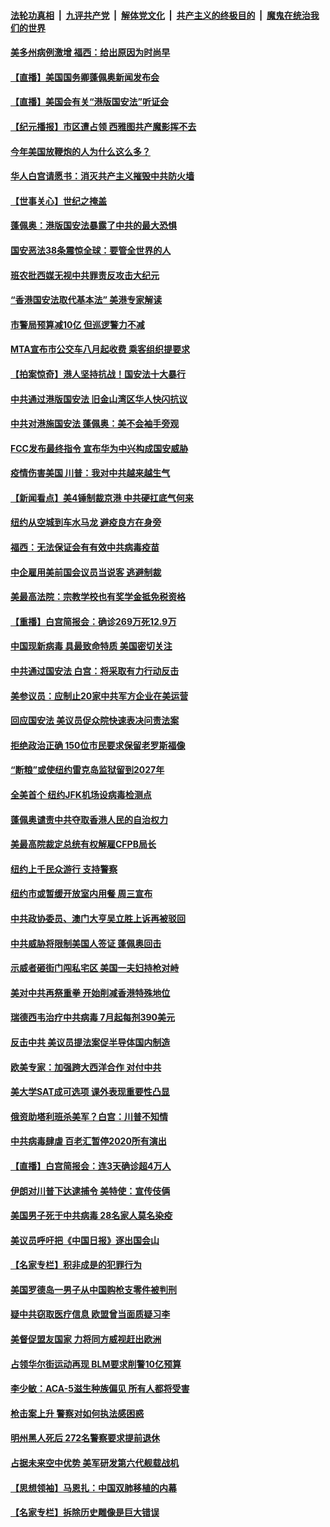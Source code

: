 

####  [法轮功真相](../../../../basic/blob/master/README.md?t=07012301) &nbsp;|&nbsp; [九评共产党](../../../../9ping.md/blob/master/README.md?t=07012301) &nbsp;|&nbsp; [解体党文化](../../../../jtdwh.md/blob/master/README.md?t=07012301)  &nbsp;|&nbsp; [共产主义的终极目的](../../../../gczydzjmd.md/blob/master/README.md?t=07012301) &nbsp;|&nbsp; [魔鬼在统治我们的世界](../../../../mgztzwmdsj.md/blob/master/README.md?t=07012301) 

#### [美多州病例激增 福西：给出原因为时尚早](../pages/nsc412/n12224710.md?t=07012301) 

#### [【直播】美国国务卿蓬佩奥新闻发布会](../pages/nsc412/n12224924.md?t=07012301) 

#### [【直播】美国会有关“港版国安法”听证会](../pages/nsc412/n12223128.md?t=07012301) 

#### [【纪元播报】市区遭占领 西雅图共产魔影挥不去](../pages/nsc412/n12224840.md?t=07012301) 

#### [今年美国放鞭炮的人为什么这么多？](../pages/nsc412/n12223569.md?t=07012301) 

#### [华人白宫请愿书：消灭共产主义摧毁中共防火墙](../pages/nsc412/n12223552.md?t=07012301) 

#### [【世事关心】世纪之掩盖](../pages/nsc412/n12223498.md?t=07012301) 

#### [蓬佩奥：港版国安法暴露了中共的最大恐惧](../pages/nsc412/n12224268.md?t=07012301) 

#### [国安恶法38条震惊全球：要管全世界的人](../pages/nsc412/n12224164.md?t=07012301) 

#### [班农批西媒无视中共罪责反攻击大纪元](../pages/nsc412/n12222770.md?t=07012301) 

#### [“香港国安法取代基本法” 美港专家解读](../pages/nsc412/n12223556.md?t=07012301) 

#### [市警局预算减10亿 但巡逻警力不减](../pages/nsc412/n12223572.md?t=07012301) 

#### [MTA宣布市公交车八月起收费 乘客组织提要求](../pages/nsc412/n12223620.md?t=07012301) 

#### [【拍案惊奇】港人坚持抗战！国安法十大暴行](../pages/nsc412/n12223602.md?t=07012301) 

#### [中共通过港版国安法 旧金山湾区华人快闪抗议](../pages/nsc412/n12223529.md?t=07012301) 

#### [中共对港施国安法 蓬佩奥：美不会袖手旁观](../pages/nsc412/n12223421.md?t=07012301) 

#### [FCC发布最终指令 宣布华为中兴构成国安威胁](../pages/nsc412/n12222824.md?t=07012301) 

#### [疫情伤害美国 川普：我对中共越来越生气](../pages/nsc412/n12223407.md?t=07012301) 

#### [【新闻看点】美4锤制裁京港 中共硬扛底气何来](../pages/nsc412/n12223141.md?t=07012301) 

#### [纽约从空城到车水马龙  避疫良方在身旁](../pages/nsc412/n12221562.md?t=07012301) 

#### [福西：无法保证会有有效中共病毒疫苗](../pages/nsc412/n12223027.md?t=07012301) 

#### [中企雇用美前国会议员当说客 逃避制裁](../pages/nsc412/n12222987.md?t=07012301) 

#### [美最高法院：宗教学校也有奖学金抵免税资格](../pages/nsc412/n12222892.md?t=07012301) 

#### [【重播】白宫简报会：确诊269万死12.9万](../pages/nsc412/n12222860.md?t=07012301) 

#### [中国现新病毒 具最致命特质 美国密切关注](../pages/nsc412/n12222596.md?t=07012301) 

#### [中共通过国安法 白宫：将采取有力行动反击](../pages/nsc412/n12222567.md?t=07012301) 

#### [美参议员：应制止20家中共军方企业在美运营](../pages/nsc412/n12222400.md?t=07012301) 

#### [回应国安法 美议员促众院快速表决问责法案](../pages/nsc412/n12222415.md?t=07012301) 

#### [拒绝政治正确 150位市民要求保留老罗斯福像](../pages/nsc412/n12222349.md?t=07012301) 

#### [“断粮”或使纽约雷克岛监狱留到2027年](../pages/nsc412/n12221023.md?t=07012301) 

#### [全美首个 纽约JFK机场设病毒检测点](../pages/nsc412/n12221026.md?t=07012301) 

#### [蓬佩奥谴责中共夺取香港人民的自治权力](../pages/nsc412/n12222042.md?t=07012301) 

#### [美最高院裁定总统有权解雇CFPB局长](../pages/nsc412/n12221214.md?t=07012301) 

#### [纽约上千民众游行 支持警察](../pages/nsc412/n12221038.md?t=07012301) 

#### [纽约市或暂缓开放室内用餐 周三宣布](../pages/nsc412/n12221029.md?t=07012301) 

#### [中共政协委员、澳门大亨吴立胜上诉再被驳回](../pages/nsc412/n12220621.md?t=07012301) 

#### [中共威胁将限制美国人签证 蓬佩奥回击](../pages/nsc412/n12220995.md?t=07012301) 

#### [示威者砸街门闯私宅区 美国一夫妇持枪对峙](../pages/nsc412/n12220702.md?t=07012301) 

#### [美对中共再祭重拳 开始削减香港特殊地位](../pages/nsc412/n12220482.md?t=07012301) 

#### [瑞德西韦治疗中共病毒 7月起每剂390美元](../pages/nsc412/n12220473.md?t=07012301) 

#### [反击中共  美议员提法案促半导体国内制造](../pages/nsc412/n12220479.md?t=07012301) 

#### [欧美专家：加强跨大西洋合作 对付中共](../pages/nsc412/n12220420.md?t=07012301) 

#### [美大学SAT成可选项 课外表现重要性凸显](../pages/nsc412/n12218516.md?t=07012301) 

#### [俄资助塔利班杀美军？白宫：川普不知情](../pages/nsc412/n12220309.md?t=07012301) 

#### [中共病毒肆虐 百老汇暂停2020所有演出](../pages/nsc412/n12220386.md?t=07012301) 

#### [【直播】白宫简报会：连3天确诊超4万人](../pages/nsc412/n12220209.md?t=07012301) 

#### [伊朗对川普下达逮捕令 美特使：宣传伎俩](../pages/nsc412/n12220063.md?t=07012301) 

#### [美国男子死于中共病毒 28名家人莫名染疫](../pages/nsc412/n12219853.md?t=07012301) 

#### [美议员呼吁把《中国日报》逐出国会山](../pages/nsc412/n12219500.md?t=07012301) 

#### [【名家专栏】积非成是的犯罪行为](../pages/nsc412/n12210310.md?t=07012301) 

#### [美国罗德岛一男子从中国购枪支零件被判刑](../pages/nsc412/n12218503.md?t=07012301) 

#### [疑中共窃取医疗信息 欧盟曾当面质疑习李](../pages/nsc412/n12219204.md?t=07012301) 

#### [美督促盟友国家 力将同方威视赶出欧洲](../pages/nsc412/n12217695.md?t=07012301) 

#### [占领华尔街运动再现 BLM要求削警10亿预算](../pages/nsc412/n12218559.md?t=07012301) 

#### [李少敏：ACA-5滋生种族偏见      所有人都将受害](../pages/nsc412/n12218783.md?t=07012301) 

#### [枪击案上升 警察对如何执法感困惑](../pages/nsc412/n12218514.md?t=07012301) 

#### [明州黑人死后 272名警察要求提前退休](../pages/nsc412/n12218512.md?t=07012301) 

#### [占据未来空中优势 美军研发第六代舰载战机](../pages/nsc412/n12218407.md?t=07012301) 

#### [【思想领袖】马恩扎：中国双肺移植的内幕](../pages/nsc412/n12047397.md?t=07012301) 

#### [【名家专栏】拆除历史雕像是巨大错误](../pages/nsc412/n12216707.md?t=07012301) 

